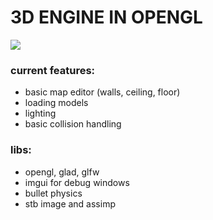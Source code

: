 # 3D ENGINE IN OPENGL
![](https://github.com/L0puh/3Dengine/tree/master/media/screenshot.png)
### current features:
- basic map editor (walls, ceiling, floor)
- loading models
- lighting
- basic collision handling 

### libs:
- opengl, glad, glfw
- imgui for debug windows
- bullet physics 
- stb image and assimp 
